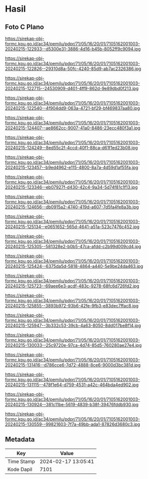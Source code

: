 # Hasil

## Foto C Plano

https://sirekap-obj-formc.kpu.go.id/ac34/pemilu/pdpr/71/05/16/20/01/7105162001003-20240215-122933--d5300e31-3886-4d16-b45b-8052ff9c9094.jpg

https://sirekap-obj-formc.kpu.go.id/ac34/pemilu/pdpr/71/05/16/20/01/7105162001003-20240215-122826--29310d8a-50fc-4240-85d9-ab7ac2326386.jpg

https://sirekap-obj-formc.kpu.go.id/ac34/pemilu/pdpr/71/05/16/20/01/7105162001003-20240215-122715--24530909-d401-4ff9-862d-9e89dbd0f213.jpg

https://sirekap-obj-formc.kpu.go.id/ac34/pemilu/pdpr/71/05/16/20/01/7105162001003-20240215-122540--4f904dd9-063a-4721-bf29-bf469837aa80.jpg

https://sirekap-obj-formc.kpu.go.id/ac34/pemilu/pdpr/71/05/16/20/01/7105162001003-20240215-124407--ae8662cc-9007-41a0-8486-23ecc480f3a1.jpg

https://sirekap-obj-formc.kpu.go.id/ac34/pemilu/pdpr/71/05/16/20/01/7105162001003-20240215-124249--8ed55c2f-4ccd-40f1-88ca-d61f1ed23b08.jpg

https://sirekap-obj-formc.kpu.go.id/ac34/pemilu/pdpr/71/05/16/20/01/7105162001003-20240215-123457--b9ed4962-e115-4800-8a7a-4d59d1af55fa.jpg

https://sirekap-obj-formc.kpu.go.id/ac34/pemilu/pdpr/71/05/16/20/01/7105162001003-20240215-123346--eb07927f-d430-42c4-9a34-5d74f81c1f13.jpg

https://sirekap-obj-formc.kpu.go.id/ac34/pemilu/pdpr/71/05/16/20/01/7105162001003-20240215-124656--db0915a2-4740-419d-a607-7d5fa4fe8a3b.jpg

https://sirekap-obj-formc.kpu.go.id/ac34/pemilu/pdpr/71/05/16/20/01/7105162001003-20240215-125134--e0651652-565d-4641-a51a-523c7476c452.jpg

https://sirekap-obj-formc.kpu.go.id/ac34/pemilu/pdpr/71/05/16/20/01/7105162001003-20240215-125305--581328e2-b0b5-47ca-afdd-c2b99d009cd4.jpg

https://sirekap-obj-formc.kpu.go.id/ac34/pemilu/pdpr/71/05/16/20/01/7105162001003-20240215-125424--6375da5d-5818-4864-a440-5e9be24da463.jpg

https://sirekap-obj-formc.kpu.go.id/ac34/pemilu/pdpr/71/05/16/20/01/7105162001003-20240215-125723--69aee6e3-acdf-483c-9278-68fc6d726fd2.jpg

https://sirekap-obj-formc.kpu.go.id/ac34/pemilu/pdpr/71/05/16/20/01/7105162001003-20240215-125855--3893b972-93b6-42fe-9fb3-e83dec7ffac8.jpg

https://sirekap-obj-formc.kpu.go.id/ac34/pemilu/pdpr/71/05/16/20/01/7105162001003-20240215-125947--3b332c53-39cb-4a63-8050-8dd017be8f14.jpg

https://sirekap-obj-formc.kpu.go.id/ac34/pemilu/pdpr/71/05/16/20/01/7105162001003-20240215-130033--25c9720e-97ca-4d74-85d5-760280ae27e4.jpg

https://sirekap-obj-formc.kpu.go.id/ac34/pemilu/pdpr/71/05/16/20/01/7105162001003-20240215-131416--d786cce6-7d72-4888-8ce6-9000d3bc381d.jpg

https://sirekap-obj-formc.kpu.go.id/ac34/pemilu/pdpr/71/05/16/20/01/7105162001003-20240215-131115--478f1e64-d759-4531-a42c-464bda4ed902.jpg

https://sirekap-obj-formc.kpu.go.id/ac34/pemilu/pdpr/71/05/16/20/01/7105162001003-20240215-130924--381c11be-5619-4839-b38f-39476fddb930.jpg

https://sirekap-obj-formc.kpu.go.id/ac34/pemilu/pdpr/71/05/16/20/01/7105162001003-20240215-130559--99821603-7f7a-49bb-ada1-87826d3680c3.jpg


## Metadata

| Key        | Value               |
| ---------- | ------------------- |
| Time Stamp | 2024-02-17 13:05:41 |
| Kode Dapil | 7101                |




